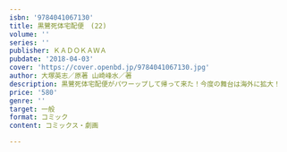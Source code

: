 ```yaml
---
isbn: '9784041067130'
title: 黒鷺死体宅配便　(22)
volume: ''
series: ''
publisher: ＫＡＤＯＫＡＷＡ
pubdate: '2018-04-03'
cover: 'https://cover.openbd.jp/9784041067130.jpg'
author: 大塚英志／原著 山崎峰水／著
description: 黒鷺死体宅配便がパワーップして帰って来た！今度の舞台は海外に拡大！
price: '580'
genre: ''
target: 一般
format: コミック
content: コミックス・劇画

---
```

